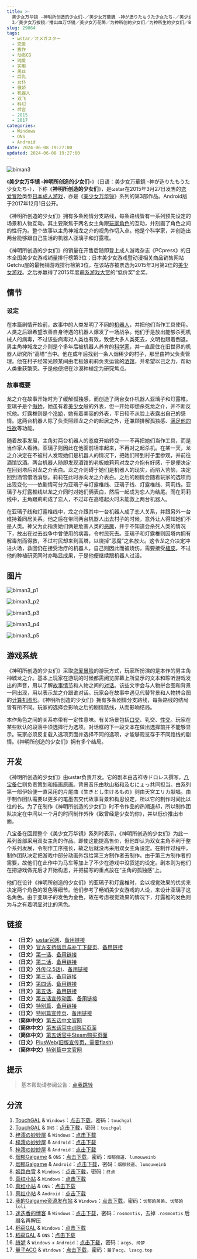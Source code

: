 ```yaml
---
title: >-
  美少女万华镜 -神明所创造的少女们-／美少女万華鏡 -神が造りたもうた少女たち-／美少女万華鏡3／美少女萬華鏡
  3／美少女万拔镜／撸出血万华镜／美少女万花筒／为神所创的少女们／为神所生的少女们／Biman 3
slug: 29064
tags:
  - ωstar／オメガスター
  - 恋爱
  - 拔作
  - 动态CG
  - 纯爱
  - 实用
  - 黑丝
  - 巨乳
  - 女仆
  - 傲娇
  - 机器人
  - 双飞
  - 科幻
  - 后宫
  - 2015
  - 2017
categories:
  - Windows
  - ONS
  - Android
date: 2024-06-08 19:27:00
updated: 2024-06-08 19:27:00
---
```


![biman3](https://static.saop.cc/vns/img/biman3.webp)

《**美少女万华镜 -神明所创造的少女们-**》（日语：美少女万華鏡 -神が造りたもうた少女たち-），下称《**神明所创造的少女们**》，是ωstar在2015年3月27日发售的[恋爱冒险](https://zh.wikipedia.org/wiki/戀愛冒險)类型[日本成人游戏](https://zh.wikipedia.org/wiki/日本成人遊戲)，亦是《[美少女万华镜](https://zh.wikipedia.org/wiki/美少女万华镜)》系列的第3部作品。Android版于2017年12月1日公开。

<!-- more -->

《神明所创造的少女们》拥有多条剧情分支路线，每条路线皆有一系列预先设定的场景和人物互动。其主要聚焦于两名女主角跟[玩家角色](https://zh.wikipedia.org/wiki/玩家角色)的互动，并刻画了角色之间的性行为。整个故事以主角神城龙之介的视角作切入点。他是个科学家，并创造出两台能够跟自己生活的机器人亚璃子和灯露椎。

《神明所创造的少女们》的销量在开售后随即登上成人游戏杂志《PCpress》的日本全国美少女游戏销量排行榜第3位；日本美少女游戏暨动漫相关商品销售网站Getchu屋的最畅销游戏排行榜第3位，在该站亦被票选为2015年3月第2佳的[美少女游戏](https://zh.wikipedia.org/wiki/美少女遊戲)。之后亦赢得了2015年度[萌系游戏大赏](https://zh.wikipedia.org/wiki/萌系遊戲大賞)的“低价奖”金奖。

## 情节

### 设定

在本篇剧情开始前，故事中的人类发明了不同的[机器人](https://zh.wikipedia.org/wiki/機械人)，并把他们当作工具使用。人类之后跟希望改善自身待遇的机器人爆发了一场战争。他们于是放出能够杀死机械人的病毒，不过该些病毒对人类也有效，致使大多人类死去，文明也跟着倒退。男主角神城龙之介则是个多年后被机器人养育的[科学家](https://zh.wikipedia.org/wiki/科學家)，并一直居住在旧世界的机器人研究所“高塔”当中。他在成年后找到一条人烟稀少的村子，那里由神父负责管理。他在村子经常光顾某间由老板娘莉莉负责运营的[酒馆](https://zh.wikipedia.org/wiki/酒馆)，并希望以己之力，帮助人类重获繁荣。于是他便把在沙漠种植定为研究焦点。

### 故事概要

龙之介在故事开始时为了缓解孤独感，而创造了两台女仆机器人亚璃子和灯露椎。亚璃子是个[傲娇](https://zh.wikipedia.org/wiki/傲嬌)，她虽有着[美少女](https://zh.wikipedia.org/wiki/美少女)般的外表，但一开始却想杀死龙之介，并不断反抗他。灯露椎则是个[冷娇](https://zh.wikipedia.org/wiki/冷嬌)，她有着美丽的外表，平日较不从脸上表露出自己的感情。这两台机器人除了负责照顾龙之介的起居之外，还兼顾排解孤独感、[满足他的性欲](https://zh.wikipedia.org/wiki/性愛機械人)等功能。

随着故事发展，主角对两台机器人的态度开始转变——不再把她们当作工具，而是当作家人看待。亚璃子则因此在他面前坦率起来，不再对之起杀机。在某一天，龙之介决定在不被村人发现她们是机器人的情况下，把她们带到村子里参观，并前往酒馆饮酒。两台机器人随即发现酒馆的老板娘莉莉对龙之介抱有好感，于是便决定在回到塔后对龙之介表白。龙之介则碍于她们是机器人的现实，而陷入苦恼，决定回到酒馆借酒消愁。莉莉在此时亦向龙之介表白。之后的剧情会随着玩家的选项而出现变化——依剧情可分为亚璃子与灯露椎线、亚璃子线、灯露椎线、莉莉线。亚璃子与灯露椎线以龙之介同时对她们俩表白，然后一起成为恋人为结尾。而在莉莉线中，主角跟莉莉成了恋人，不过却在高塔起火时未能救上两台机器人。

在亚璃子线和灯露椎线中，龙之介跟其中一台机器人成了恋人关系，并跟另外一台维持着同居关系。他之后在带同两台机器人出去村子的时候，意外让人得知她们不是人类。神父为此指责她们俩是危害人类的[恶魔](https://zh.wikipedia.org/wiki/惡魔)，并于不知道会杀死人类的情况下，放出在过去战争中曾使用的病毒，令村民死去。亚璃子和灯露椎则因塔内拥有解毒剂而得救，不过村民却来到高塔，以烧掉“恶魔”之名放火。这令龙之介决定冲进火场，救回仍在接受治疗的机器人，自己则因此而被烧伤，需要接受[植皮](https://zh.wikipedia.org/wiki/植皮)。不过他的种植研究同时亦略显成果，于是他便继续跟机器人过活。

## 图片

![biman3_p1](https://static.saop.cc/vns/img/biman3_p1.webp)

![biman3_p2](https://static.saop.cc/vns/img/biman3_p2.webp)

![biman3_p3](https://static.saop.cc/vns/img/biman3_p3.webp)

![biman3_p4](https://static.saop.cc/vns/img/biman3_p4.webp)

![biman3_p5](https://static.saop.cc/vns/img/biman3_p5.webp)

## 游戏系统

《神明所创造的少女们》采取[恋爱冒险](https://zh.wikipedia.org/wiki/戀愛冒險)的游玩方式，玩家所扮演的是本作的男主角神城龙之介。基本上玩家在游玩的时候都需阅览屏幕上所显示的文本和聆听游戏发出的声音，用以了解[故事情节](https://zh.wikipedia.org/wiki/叙事)和人物之间的[对话](https://zh.wikipedia.org/wiki/對話)。该些文字会与人物拼合图和背景一同出现，用以表示龙之介跟谁对话。玩家会在故事中遇见代替背景和人物拼合图的[计算机图形](https://zh.wikipedia.org/wiki/计算机图形)。《神明所创造的少女们》拥有多条剧情分支路线，每条路线的结局皆有所不同。玩家的选择会影响之后的剧情路线，从而影响结局。

本作角色之间的关系亦带有一定性意味。有关场景包括[口交](https://zh.wikipedia.org/wiki/口交)、乳交、[性交](https://zh.wikipedia.org/wiki/性交)。玩家在某些默认的段落中须选择行为选项。对话框的下一段文本在做出选择前并不能够显示。玩家必须反复载入选项页面并选择不同的选项，才能够观览存于不同路线的剧情。《神明所创造的少女们》拥有多个结局。

## 开发

《神明所创造的少女们》由ωstar负责开发。它的剧本由吉祥寺ドロレス撰写，[八宝备仁](https://zh.wikipedia.org/wiki/八宝备仁)则负责策划和描画原画。背景音乐由秋山裕和及むにょっ共同担当。由系列第一部伊始便一直采用的片尾曲《生きとし生けるもの》则由天宮エリカ献唱。由于制作团队需要以更多的笔墨去交代故事背景和构思设定，所以它的制作时间比以往的长。为了在制作《神明所创造的少女们》时不令作品的热潮退却，所以制作团队决定在中间以一个月的时间制作外传《致曾经是少女的你》，并以低价推出市面。

八宝备在回顾整个《美少女万华镜》系列时表示，《神明所创造的少女们》为此一系列首部采用双女主角的作品。即使这能提高售价，但他却认为双女主角不利于整个系列发展，令制作工序拖长，故之后就没再采用双女主角设定。在制作过程中，制作团队决定把游戏中部分动画外包给第三方制作者去制作。由于第三方制作者的需要，故他们在此作中为马车等加上了不少在游戏中没叙述的设定。剧本则为他们在把游戏做完后才开始构思，并把描写的重点放在“主角的孤独感”上。

他们在设计《神明所创造的少女们》的亚璃子和灯露椎时，会以视觉效果的优劣来决定两个角色的发色等细节。他们参考了畅销美少女游戏的人设，来设计亚璃子这名角色。由于亚璃子的发色为金色，故在考虑视觉效果的情况下，灯露椎的发色则为与之有着明显对比的黑色。

## 链接

- **（日文）**[ωstar官网](http://www.favo-soft.jp/omega-star/)、[备用链接](http://www.omega-star.jp)
- **（日文）**[官方支持信息与补丁下载页](http://www.favo-soft.jp/omega-star/support.html)、[备用链接](http://www.omega-star.jp/support.html)
- **（日文）**[第一话](http://www.favo-soft.jp/omega-star/bimanhtml/index.html)、[备用链接](http://www.omega-star.jp/bimanhtml/index.html)
- **（日文）**[第二话](http://www.favo-soft.jp/omega-star/biman2html/index.html)、[备用链接](http://www.omega-star.jp/biman2html/index.html)
- **（日文）**[外传(2.5话)](http://www.favo-soft.jp/omega-star/bimanharuhtml/index.html)、[备用链接](http://www.omega-star.jp/bimanharuhtml/index.html)
- **（日文）**[第三话](http://www.favo-soft.jp/omega-star/biman3html/index.html)、[备用链接](http://www.omega-star.jp/biman3html/index.html)
- **（日文）**[第四话](http://www.favo-soft.jp/omega-star/biman4html/index.html)、[备用链接](http://www.omega-star.jp/biman4html/index.html)
- **（日文）**[第五话](http://www.favo-soft.jp/omega-star/biman5html/index.html)、[备用链接](http://www.omega-star.jp/biman5html/index.html)
- **（日文）**[第五话宣传动画](http://www.favo-soft.jp/omega-star/biman5html/open.html)、[备用链接](http://www.omega-star.jp/biman5html/open.html)
- **（日文）**[特别篇](http://www.favo-soft.jp/omega-star/ibun/index.html)、[备用链接](http://www.omega-star.jp/ibun/index.html)
- **（日文）**[特别篇宣传页](http://www.favo-soft.jp/omega-star/ibun_brandnew.html)、[备用链接](http://www.omega-star.jp/ibun_brandnew.html)
- **（简体中文）**[第五话中文官网](https://bishojomangekyo.com/)
- **（简体中文）**[第五话官中dl购买页面](https://www.dlsite.com/pro/work/=/product_id/VJ013799.html)
- **（简体中文）**[第五话官中Steam购买页面](https://store.steampowered.com/app/1310990)
- **（日文）**[PlusWeb(旧版宣传页，需要flash)](http://www.plus01.jp/htdocs/biman/bisyo.html)
- **（简体中文）**[特别篇中文官网](https://bishojomangekyo.com/ibun/)

## 提示

> 基本帮助请参阅公告：[点我跳转](/)

## 分流

1. [TouchGAL](https://www.touchgal.us/) & `Windows`：[点击下载](https://pan.touchgal.net/s/JLrCa)，密码：`touchgal`
2. [TouchGAL](https://www.touchgal.us/) & `ONS`：[点击下载](https://pan.touchgal.net/s/rADfy)，密码：`touchgal`
3. [梓澪の妙妙屋](https://zi0.cc/) & `Windows`：[点击下载](https://zi0.cc/d/%2C%E3%80%90ADV-%E5%86%92%E9%99%A9%E6%B8%B8%E6%88%8F%E3%80%91/%E3%80%90PC%2B%E5%AE%89%E5%8D%93%E3%80%91%E7%BE%8E%E5%B0%91%E5%A5%B3%E4%B8%87%E5%8D%8E%E9%95%9C%E7%B3%BB%E5%88%971-5/PC/3-%E7%BE%8E%E5%B0%91%E5%A5%B3%E4%B8%87%E5%8D%8E%E9%95%9C%20-%E7%A5%9E%E6%98%8E%E6%89%80%E5%88%9B%E9%80%A0%E7%9A%84%E7%9A%84%E5%B0%91%E5%A5%B3%E4%BB%AC-.zip?sign=f1OcDCwq82_9tacAMChjaMon11g5GPT8JINNodjJA4c=:0)
4. [梓澪の妙妙屋](https://zi0.cc/) & `Android`：[点击下载](https://zi0.cc/d/%2C%E3%80%90ADV-%E5%86%92%E9%99%A9%E6%B8%B8%E6%88%8F%E3%80%91/%E3%80%90PC%2B%E5%AE%89%E5%8D%93%E3%80%91%E7%BE%8E%E5%B0%91%E5%A5%B3%E4%B8%87%E5%8D%8E%E9%95%9C%E7%B3%BB%E5%88%971-5/%E5%AE%89%E5%8D%93/3-%E7%BE%8E%E5%B0%91%E5%A5%B3%E4%B8%87%E5%8D%8E%E9%95%9C%20-%E7%A5%9E%E6%98%8E%E6%89%80%E5%88%9B%E9%80%A0%E7%9A%84%E7%9A%84%E5%B0%91%E5%A5%B3%E4%BB%AC.7z?sign=5aHF-JW2YDdWiwQnpTNZskYY9mTbJ7f-QTT6McGZjhw=:0)
5. [梓澪の妙妙屋](https://zi0.cc/) & `Android`：[点击下载](https://zi0.cc/d/%60%E3%80%90%E5%BD%92%20%E6%A1%A3%E3%80%91/%E3%80%90%E5%AE%89%E5%8D%93%E5%90%88%E9%9B%86%E3%80%91/005/%E7%BE%8E%E5%B0%91%E5%A5%B3%E4%B8%87%E5%8D%8E%E9%95%9C3.apk?sign=Xo0mZX8jX9CyUG7cYuBACCre4WP4DmX-wUiNVniqMWY=:0)
6. [烟郁Galgame](https://yanyugal.top/) & `ONS`：[点击下载](https://yanyugal.top/d/disk1/%E5%B0%8F%E5%B0%8F%E7%9A%84%E5%88%86%E4%BA%AB%EF%BC%88PC%EF%BC%86%E5%AE%89%E5%8D%93%EF%BC%89/%E5%AE%89%E5%8D%93/ons/%E4%B8%87%E5%8D%8E%E9%95%9C%E5%90%88%E9%9B%86/%E7%BE%8E%E5%B0%91%E5%A5%B3%E4%B8%87%E5%8D%8E%E9%95%9C3.7z)，密码：`烟郁频道`、`lumouweinb`
7. [烟郁Galgame](https://yanyugal.top/) & `Android`：[点击下载](https://yanyugal.top/d/disk1/%E5%B0%8F%E5%B0%8F%E7%9A%84%E5%88%86%E4%BA%AB%EF%BC%88PC%EF%BC%86%E5%AE%89%E5%8D%93%EF%BC%89/%E5%AE%89%E5%8D%93/%E7%9B%B4%E8%A3%85%E5%AE%89%E8%A3%85%E5%8C%85/%E7%BE%8E%E5%B0%91%E5%A5%B3%E4%B8%87%E5%8D%8E%E9%95%9C/%E7%BE%8E%E5%B0%91%E5%A5%B3%E4%B8%87%E5%8D%8E%E9%95%9C3.7z)，密码：`烟郁频道`、`lumouweinb`
8. [姬路白雪](https://pan.jlbx.xyz/) & `Windows`：[点击下载](https://pan.jlbx.xyz/?s=%E7%BE%8E%E5%B0%91%E5%A5%B3%E4%B8%87%E5%8D%8E%E9%95%9C3)，密码：`终点`
9. [真红小站](https://www.shinnku.com/) & `Windows`：[点击下载](https://www.shinnku.com/api/download/0/win/%E7%BE%8E%E5%B0%91%E5%A5%B3%E4%B8%87%E5%8D%8E%E9%95%9C3-%E7%A5%9E%E6%98%8E%E6%89%80%E5%88%9B%E9%80%A0%E7%9A%84%E5%B0%91%E5%A5%B3%E4%BB%AC.7z)
10. [真红小站](https://www.shinnku.com/) & `ONS`：[点击下载](https://www.shinnku.com/api/download/0/ons/%E7%BE%8E%E5%B0%91%E5%A5%B3%E4%B8%87%E5%8D%8E%E9%95%9C3.zip)
11. [真红小站](https://www.shinnku.com/) & `Android`：[点击下载](https://www.shinnku.com/api/download/0/apk/%E5%86%B7%E7%8B%90/1001-1500/1068-%E7%BE%8E%E5%B0%91%E5%A5%B3%E4%B8%87%E5%8D%8E%E9%95%9C3.apk)
12. [我的Galgame资源发布站](https://www.ttloli.com/) & `Windows`：[点击下载](https://www.ttloli.com/meishaonvwanhuajing-shenmingsuochuangzaodedeshaonvmen.html)，密码：`忧郁的弟弟`、`忧郁的loli`
13. [迷迭香的博客](https://rosmontis.com/) & `Windows`：[点击下载](https://drivez.rosmontis.com/s/e68Fq)，密码：`rosmontis`，去掉 `.rosmontis` 后缀名再解压
14. [稻荷GAL](https://inarigal.com/) & `Windows`：[点击下载](https://inarigal.com/detail/221)
15. [稻荷GAL](https://inarigal.com/) & `ONS`：[点击下载](https://inarigal.com/detail/589)
16. [绮梦](https://acgs.one/) & `Windows` + `Android`：[点击下载](https://game.acgs.one/game/53.html)，密码：`acgs`、`绮梦`
17. [量子ACG](https://lzacg.org/) & `Windows`：[点击下载](https://lzacg.org/6057)，密码：`量子acg`、`lzacg.top`
